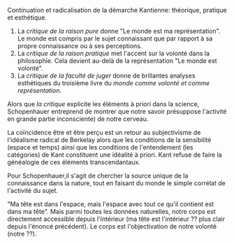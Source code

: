 Continuation et radicalisation de la démarche Kantienne: théorique, pratique et esthétique.

1. La *critique de la raison pure* donne "Le monde est ma représentation". Le monde est compris par le sujet connaissant que par rapport à sa propre connaissance ou à ses perceptions.
2. La *critique de la raison pratique* met l'accent sur la volonté dans la philosophie. Cela devient au-delà de la représentation "Le monde est volonté".
3. La *critique de la faculté de juger* donne de brillantes analyses esthétiques du troisième livre du *monde comme volonté et comme représentation*. 

Alors que *la critique* explicite les éléments à priori dans la science, Schopenhauer entreprend de montrer que notre savoir présuppose l'activité en grande partie inconsciente) de notre cerveau.

La coïncidence être et être perçu est un retour au subjectivisme de l'idéalisme radical de Berkelay alors que les conditions de la sensibilité (espace et temps) ainsi que les conditions de l'entendement (les catégories) de Kant constituent une idéalité à priori. Kant refuse de faire la généalogie de ces éléments transcendantaux.

Pour Schopenhauer,il s'agit de chercher la source unique de la connaissance dans la nature, tout en faisant du monde le simple corrélat de l'activité du sujet.

"Ma tête est dans l'espace, mais l'espace avec tout ce qu'il contient est dans ma tête". Mais parmi toutes les données naturelles, notre corps est directement accessible depuis l'intérieur (ma tête est l'intérieur ?? plus clair depuis l'énoncé précédent). Le corps est l'objectivation de notre volonté (notre ??).



